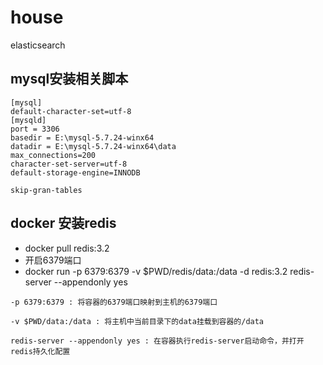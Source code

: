 # house
elasticsearch

## mysql安装相关脚本
```
[mysql]
default-character-set=utf-8
[mysqld]
port = 3306
basedir = E:\mysql-5.7.24-winx64
datadir = E:\mysql-5.7.24-winx64\data
max_connections=200
character-set-server=utf-8
default-storage-engine=INNODB

skip-gran-tables
```

## docker 安装redis

- docker pull redis:3.2
- 开启6379端口
- docker run -p 6379:6379 -v $PWD/redis/data:/data -d redis:3.2 redis-server --appendonly yes

```aidl
-p 6379:6379 : 将容器的6379端口映射到主机的6379端口

-v $PWD/data:/data : 将主机中当前目录下的data挂载到容器的/data

redis-server --appendonly yes : 在容器执行redis-server启动命令，并打开redis持久化配置
```

